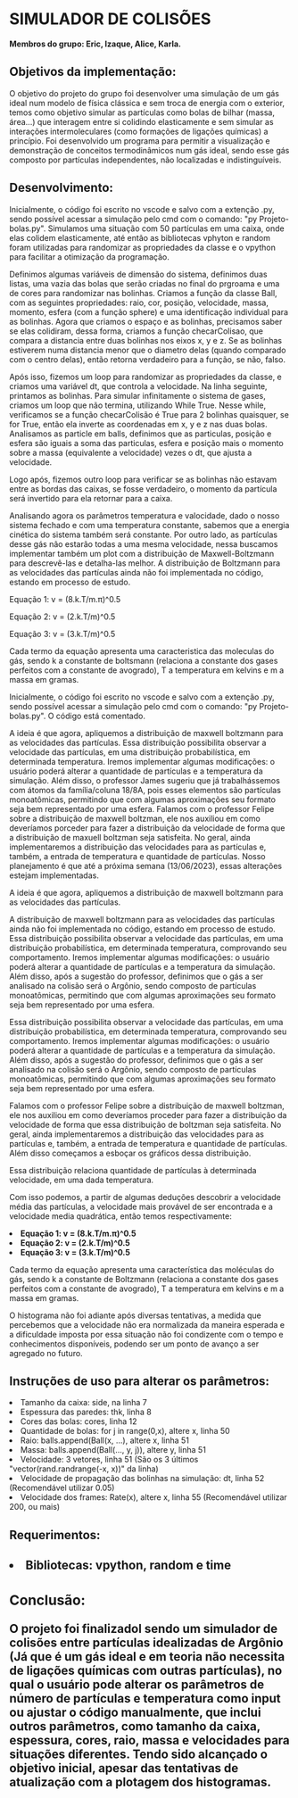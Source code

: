 <h1> SIMULADOR DE COLISÕES </h1>

<b> Membros do grupo: Eric, Izaque, Alice, Karla. </b>

<h2>Objetivos da implementação: </h2>

O objetivo do projeto do grupo foi desenvolver uma simulação de um gás ideal num modelo de física clássica e sem troca de energia com o exterior, temos como objetivo simular as partículas como bolas de bilhar (massa, área...) que interagem entre si colidindo elasticamente e sem simular as interações intermoleculares (como formações de ligações químicas) a princípio.  Foi desenvolvido um programa para permitir a visualização e demonstração de conceitos termodinâmicos num gás ideal, sendo  esse gás composto por partículas independentes, não localizadas e indistinguíveis.

<h2>Desenvolvimento: </h2>

Inicialmente, o código foi escrito no vscode e salvo com a extenção  .py, sendo possível acessar a simulação pelo cmd com o comando: "py Projeto-bolas.py".
Simulamos uma situação com 50 partículas em uma caixa, onde elas colidem elasticamente, até então as bibliotecas vphyton e random foram utilizadas para randomizar as propriedades da classe e o vpython para facilitar a otimização da programação. 

Definimos algumas variáveis de dimensão do sistema, definimos duas listas, uma vazia das bolas que serão criadas no final do prgroama e uma de cores para randomizar nas bolinhas. Criamos a função da classe Ball, com as seguintes propriedades: raio, cor, posição, velocidade, massa, momento, esfera (com a função sphere) e uma identificação individual para as bolinhas. Agora que criamos o espaço e as bolinhas, precisamos saber se elas colidiram, dessa forma, criamos a função checarColisao, que compara a distancia entre duas bolinhas nos eixos x, y e z. Se as bolinhas estiverem numa distancia menor que o diametro delas (quando comparado com o centro delas), então retorna verdadeiro para a função, se não, falso.

Após isso, fizemos um loop para randomizar as propriedades da classe, e criamos uma variável dt, que controla a velocidade. Na linha seguinte, printamos as bolinhas. Para simular infinitamente o sistema de gases, criamos um loop que não termina, utilizando While True. Nesse while, verificamos se a função checarColisão é True para 2 bolinhas quaisquer, se for True, então ela inverte as coordenadas em x, y e z nas duas bolas. Analisamos as particle em balls, definimos que as particulas, posição e esfera são iguais a soma das particulas, esfera e posição mais o momento sobre a massa (equivalente a velocidade) vezes o dt, que ajusta a velocidade. 

Logo após, fizemos outro loop para verificar se as bolinhas não estavam entre as bordas das caixas, se fosse verdadeiro, o momento da partícula será invertido para ela retornar para a caixa.

Analisando agora os parâmetros temperatura e valocidade, dado o nosso sistema fechado e com uma temperatura constante, sabemos que a energia cinética do sistema também será constante. Por outro lado, as partículas desse gás não estarão todas a uma mesma velocidade, nessa buscamos implementar também um plot com a distribuição de Maxwell-Boltzmann para descrevê-las e detalha-las melhor. A distribuição de Boltzmann para as velocidades das partículas ainda não foi implementada no código, estando em processo de estudo. 

Equação 1: v =  (8.k.T/m.π)^0.5

Equação 2: v = (2.k.T/m)^0.5

Equação 3: v = (3.k.T/m)^0.5


Cada termo da equação apresenta uma caracteristica das moleculas do gás, sendo k a constante de boltsmann (relaciona a constante dos gases perfeitos com a constante de avogrado), T a temperatura em kelvins e m a massa em gramas.

Inicialmente, o código foi escrito no vscode e salvo com a extenção  .py, sendo possível acessar a simulação pelo cmd com o comando: "py Projeto-bolas.py".
O código está comentado.

A ideia é que agora, apliquemos a distribuição de maxwell boltzmann para as velocidades das partículas. Essa distribuição possibilita observar a velocidade das partículas, em uma distribuição probabilística, em determinada temperatura. Iremos implementar algumas modificações: o usuário poderá alterar a quantidade de partículas e a temperatura da simulação. Além disso, o professor James sugeriu que já trabalhássemos com átomos da família/coluna 18/8A, pois esses elementos são partículas monoatômicas, permitindo que com algumas aproximações seu formato seja bem representado por uma esfera. 
Falamos com o professor Felipe sobre a distribuição de maxwell boltzman, ele nos auxiliou em como deveríamos porceder para fazer a distribuição da velocidade de forma que a distribuição de maxuell boltzman seja satisfeita. No geral, ainda implementaremos a distribuição das velocidades para as partículas e, também, a entrada de temperatura e quantidade de partículas. Nosso planejamento é que até a próxima semana (13/06/2023), essas alterações estejam implementadas.

A ideia é que agora, apliquemos a distribuição de maxwell boltzmann para as velocidades das partículas.


A distribuição de maxwell boltzmann para as velocidades das partículas ainda não foi implementada no código, estando em processo de estudo. Essa distribuição possibilita observar a velocidade das partículas, em uma distribuição probabilística, em determinada temperatura, comprovando seu comportamento. Iremos implementar algumas modificações: o usuário poderá alterar a quantidade de partículas e a temperatura da simulação. Além disso, após a sugestão do professor, definimos que o gás  a ser analisado na colisão será o Argônio, sendo composto de partículas  monoatômicas, permitindo que com algumas aproximações seu formato seja bem representado por uma esfera. 

Essa distribuição possibilita observar a velocidade das partículas, em uma distribuição probabilística, em determinada temperatura, comprovando seu comportamento. Iremos implementar algumas modificações: o usuário poderá alterar a quantidade de partículas e a temperatura da simulação. Além disso, após a sugestão do professor, definimos que o gás  a ser analisado na colisão será o Argônio, sendo composto de partículas  monoatômicas, permitindo que com algumas aproximações seu formato seja bem representado por uma esfera. 

Falamos com o professor Felipe sobre a distribuição de maxwell boltzman, ele nos auxiliou em como deveríamos proceder para fazer a distribuição da velocidade de forma que essa distribuição de boltzman seja satisfeita. No geral, ainda implementaremos a distribuição das velocidades para as partículas e, também, a entrada de temperatura e quantidade de partículas. Além disso começamos a esboçar os gráficos dessa distribuição.

Essa distribuição relaciona quantidade de partículas à determinada velocidade, em uma dada temperatura. 

Com isso podemos, a partir de algumas deduções descobrir a velocidade média das partículas, a velocidade mais provável de ser encontrada e a velocidade media quadrática, então temos respectivamente:

<li><b> Equação 1: v =  (8.k.T/m.π)^0.5 </b></li>
<li><b> Equação 2: v = (2.k.T/m)^0.5 </b></li>
<li><b> Equação 3: v = (3.k.T/m)^0.5 </b></li>

Cada termo da equação apresenta uma característica das moléculas do gás, sendo k a constante de Boltzmann (relaciona a constante dos gases perfeitos com a constante de avogrado), T a temperatura em kelvins e m a massa em gramas.

O histograma não foi adiante após diversas tentativas, a medida que percebemos que a velocidade não era normalizada da maneira esperada e a dificuldade imposta por essa situação não foi condizente com o tempo e conhecimentos disponíveis, podendo ser um ponto de avanço a ser agregado no futuro.


<h2>Instruções de uso para alterar os parâmetros: </h2>

<li> Tamanho da caixa: side, na linha 7 </li>
<li> Espessura das paredes: thk, linha 8 </li>
<li> Cores das bolas: cores, linha 12 </li>
<li> Quantidade de bolas: for j in range(0,x), altere x, linha 50 </li>
<li> Raio: balls.append(Ball(x, ...), altere x, linha 51 </li>
<li> Massa: balls.append(Ball(..., y, j)), altere y, linha 51 </li>
<li> Velocidade: 3 vetores, linha 51 (São os 3 últimos "vector(rand.randrange(-x, x))" da linha) </li>
<li> Velocidade de propagação das bolinhas na simulação: dt, linha 52 (Recomendável utilizar 0.05) </li>
<li> Velocidade dos frames: Rate(x), altere x, linha 55 (Recomendável utilizar 200, ou mais) </li>

<h2>Requerimentos: <h2>
  <li> Bibliotecas: vpython, random e time

<h3>Conclusão:</h3>
O projeto foi finalizadol sendo um simulador de colisões entre partículas idealizadas de Argônio (Já que é um gás ideal e em teoria não necessita de ligações químicas com outras partículas), no qual o usuário pode alterar os parâmetros de número de partículas e temperatura como input ou ajustar o código manualmente, que inclui outros parâmetros, como tamanho da caixa, espessura, cores, raio, massa e velocidades para situações diferentes. Tendo sido alcançado o objetivo inicial, apesar das tentativas de atualização com a plotagem dos histogramas.
